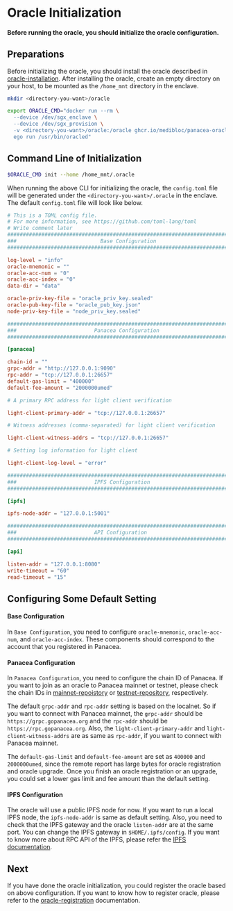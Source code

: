 # Oracle Initialization

#### Before running the oracle, you should initialize the oracle configuration.

## Preparations

Before initializing the oracle, you should install the oracle described
in [oracle-installation](./1-oracle-installation.md).
After installing the oracle, create an empty directory on your host, to be mounted as the `/home_mnt` directory in the
enclave.

```bash
mkdir <directory-you-want>/oracle
```

```bash
export ORACLE_CMD="docker run --rm \
  --device /dev/sgx_enclave \
  --device /dev/sgx_provision \
  -v <directory-you-want>/oracle:/oracle ghcr.io/medibloc/panacea-oracle:latest \
  ego run /usr/bin/oracled"
```

## Command Line of Initialization

```bash
$ORACLE_CMD init --home /home_mnt/.oracle 
```

When running the above CLI for initializing the oracle, the `config.toml` file will be generated under
the `<directory-you-want>/.oracle` in the enclave.
The default `config.toml` file will look like below.

```toml
# This is a TOML config file.
# For more information, see https://github.com/toml-lang/toml
# Write comment later
###############################################################################
###                           Base Configuration                            ###
###############################################################################

log-level = "info"
oracle-mnemonic = ""
oracle-acc-num = "0"
oracle-acc-index = "0"
data-dir = "data"

oracle-priv-key-file = "oracle_priv_key.sealed"
oracle-pub-key-file = "oracle_pub_key.json"
node-priv-key-file = "node_priv_key.sealed"

###############################################################################
###                         Panacea Configuration                           ###
###############################################################################

[panacea]

chain-id = ""
grpc-addr = "http://127.0.0.1:9090"
rpc-addr = "tcp://127.0.0.1:26657"
default-gas-limit = "400000"
default-fee-amount = "2000000umed"

# A primary RPC address for light client verification

light-client-primary-addr = "tcp://127.0.0.1:26657"

# Witness addresses (comma-separated) for light client verification

light-client-witness-addrs = "tcp://127.0.0.1:26657"

# Setting log information for light client

light-client-log-level = "error"

###############################################################################
###                         IPFS Configuration                           ###
###############################################################################

[ipfs]

ipfs-node-addr = "127.0.0.1:5001"

###############################################################################
###                         API Configuration                           ###
###############################################################################

[api]

listen-addr = "127.0.0.1:8080"
write-timeout = "60"
read-timeout = "15"
```

## Configuring Some Default Setting

#### Base Configuration

In `Base Configuration`, you need to configure `oracle-mnemonic`, `oracle-acc-num`, and `oracle-acc-index`. These
components should correspond to the account that you registered in Panacea.

#### Panacea Configuration

In `Panacea Configuration`, you need to configure the chain ID of Panacea. If you want to join as an oracle to Panacea
mainnet or testnet, please check the chain IDs
in [mainnet-repoistory](https://github.com/medibloc/panacea-mainnet#intro)
or [testnet-repository](https://github.com/medibloc/panacea-testnet#intro), respectively.

The default `grpc-addr` and `rpc-addr` setting is based on the localnet. So if you want to connect with Panacea
mainnet, the `grpc-addr` should be `https://grpc.gopanacea.org` and the `rpc-addr` should be `https://rpc.gopanacea.org`.
Also, the `light-client-primary-addr` and `light-client-witness-addrs` are as same as `rpc-addr`, if you want to
connect with Panacea mainnet.

The `default-gas-limit` and `default-fee-amount` are set as `400000` and `2000000umed`, since the remote report has
large bytes for oracle registration and oracle upgrade. Once you finish an oracle registration or an upgrade, you
could set a lower gas limit and fee amount than the default setting.

#### IPFS Configuration

The oracle will use a public IPFS node for now. If you want to run a local IPFS node, the `ipfs-node-addr` is same as
default setting. Also, you need to check that the IPFS gateway and the oracle `listen-addr` are at the same port. You can
change the IPFS gateway in `$HOME/.ipfs/config`. If you want to know more about RPC API of the IPFS, please refer
the [IPFS documentation](https://docs.ipfs.tech/reference/kubo/rpc/).

## Next

If you have done the oracle initialization, you could register the oracle based on above configuration. If you want to know
how to register oracle, please refer to the [oracle-registration](./4-oracle-registration.md) documentation.

